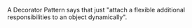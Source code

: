A Decorator Pattern says that just "attach a flexible additional responsibilities to an object dynamically".